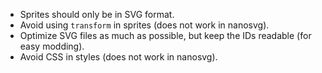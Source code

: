 * Sprites should only be in SVG format.
* Avoid using `transform` in sprites (does not work in nanosvg).
* Optimize SVG files as much as possible, but keep the IDs readable (for easy modding).
* Avoid CSS in styles (does not work in nanosvg).
